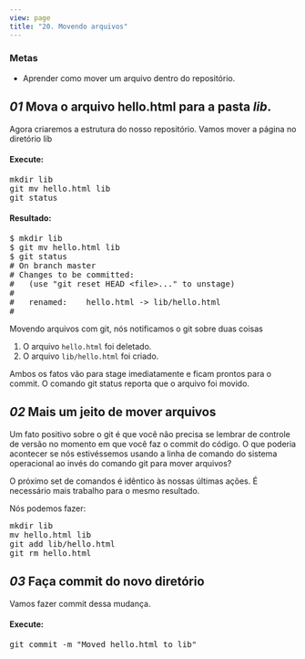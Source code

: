 ```yaml
---
view: page
title: "20. Movendo arquivos"
---
```


<h3>Metas</h3>

<ul><li>Aprender como mover um arquivo dentro do reposit&oacute;rio.</li></ul>

<h2><em>01</em> Mova o arquivo hello.html para a pasta <i>lib</i>.</h2>
<p>Agora criaremos a estrutura do nosso reposit&oacute;rio. Vamos mover a p&aacute;gina no diret&oacute;rio lib</p>
<h4 class="h4-pre">Execute:</h4>
<pre class="instructions">mkdir lib
git mv hello.html lib
git status</pre>

<h4 class="h4-pre">Resultado:</h4>

<pre class="sample">$ mkdir lib
$ git mv hello.html lib
$ git status
# On branch master
# Changes to be committed:
#   (use "git reset HEAD &lt;file&gt;..." to unstage)
#
#	renamed:    hello.html -&gt; lib/hello.html
#</pre>

<p>Movendo arquivos com git, n&oacute;s notificamos o git sobre duas coisas</p>

<ol><li>O arquivo <code>hello.html</code> foi deletado.</li>
<li>O arquivo <code>lib/hello.html</code> foi criado.</li>
</ol><p>Ambos os fatos v&atilde;o para stage imediatamente e ficam prontos para o commit. O comando git status reporta que o arquivo foi movido.</p>

<h2><em>02</em> Mais um jeito de mover arquivos</h2>

<p>Um fato positivo sobre o git &eacute; que voc&ecirc; n&atilde;o precisa se lembrar de controle de vers&atilde;o no momento em que voc&ecirc; faz o commit do c&oacute;digo. O que poderia acontecer se n&oacute;s estiv&eacute;ssemos usando a linha de comando do sistema operacional ao inv&eacute;s do comando git para mover arquivos?</p>

<p>O pr&oacute;ximo set de comandos &eacute; id&ecirc;ntico &agrave;s nossas &uacute;ltimas a&ccedil;&otilde;es. &Eacute; necess&aacute;rio mais trabalho para o mesmo resultado.</p>

<p class="command"> N&oacute;s podemos fazer:</p>

<pre class="instructions">mkdir lib
mv hello.html lib
git add lib/hello.html
git rm hello.html</pre>

<h2><em>03</em> Fa&ccedil;a commit do novo diret&oacute;rio</h2>

<p>Vamos fazer commit dessa mudan&ccedil;a.</p>

<h4 class="h4-pre">Execute:</h4>

<pre class="instructions">git commit -m "Moved hello.html to lib"</pre>

